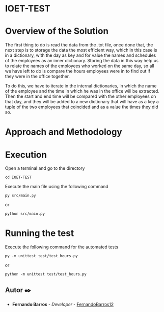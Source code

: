# IOET-TEST
# Overview of the Solution
The first thing to do is read the data from the .txt file, once done that, the next step  is to storage the data the most efficient way,
which in this case is in a dictionary, with the day as key and for value the names and schedules of the employees as an inner dictionary. Storing the data in this way help us to relate the names of the employees who worked on the same day, so all we have left to do is compare the hours employees were in to find out if they were in the office together.

To do this, we have to iterate in the internal dictionaries, in which the name of the employee and the time in which he was in the office will be extracted. Then the start and end time will be compared with the other employees on that day, and they will be added to a new dictionary that will have as a key a tuple of the two employees that coincided and as a value the times they did so.
# Approach and Methodology

# Execution
Open a terminal and go to the directory 
```
cd IOET-TEST
```
Execute the main file using the following command
```
py src/main.py 
```
or
```
python src/main.py 
```
# Running the test
Execute the following command for the automated tests
```
py -m unittest test/test_hours.py
```
or
```
python -m unittest test/test_hours.py
```
## Autor ✒️

* **Fernando Barros** - *Developer* - [FernandoBarros12](https://github.com/FernandoBarros12)